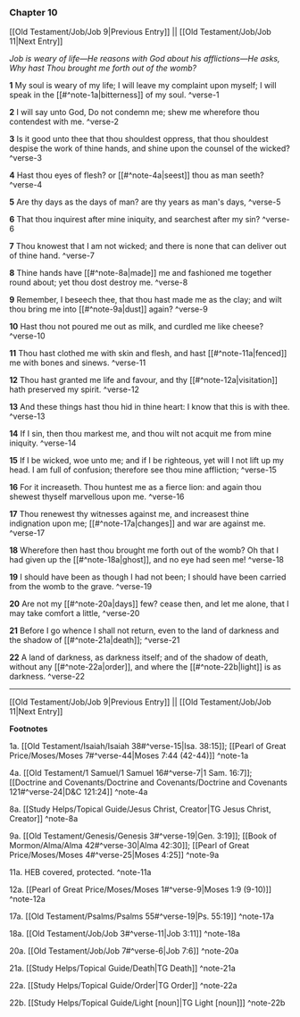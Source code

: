 ### Chapter 10

[[Old Testament/Job/Job 9|Previous Entry]]  ||  [[Old Testament/Job/Job 11|Next Entry]]

*Job is weary of life—He reasons with God about his afflictions—He asks, Why hast Thou brought me forth out of the womb?*

**1**  My soul is weary of my life; I will leave my complaint upon myself; I will speak in the [[#^note-1a|bitterness]] of my soul. ^verse-1

**2**  I will say unto God, Do not condemn me; shew me wherefore thou contendest with me. ^verse-2

**3**  Is it good unto thee that thou shouldest oppress, that thou shouldest despise the work of thine hands, and shine upon the counsel of the wicked? ^verse-3

**4**  Hast thou eyes of flesh? or [[#^note-4a|seest]] thou as man seeth? ^verse-4

**5**  Are thy days as the days of man? are thy years as man's days, ^verse-5

**6**  That thou inquirest after mine iniquity, and searchest after my sin? ^verse-6

**7**  Thou knowest that I am not wicked; and there is none that can deliver out of thine hand. ^verse-7

**8**  Thine hands have [[#^note-8a|made]] me and fashioned me together round about; yet thou dost destroy me. ^verse-8

**9**  Remember, I beseech thee, that thou hast made me as the clay; and wilt thou bring me into [[#^note-9a|dust]] again? ^verse-9

**10**  Hast thou not poured me out as milk, and curdled me like cheese? ^verse-10

**11**  Thou hast clothed me with skin and flesh, and hast [[#^note-11a|fenced]] me with bones and sinews. ^verse-11

**12**  Thou hast granted me life and favour, and thy [[#^note-12a|visitation]] hath preserved my spirit. ^verse-12

**13**  And these things hast thou hid in thine heart: I know that this is with thee. ^verse-13

**14**  If I sin, then thou markest me, and thou wilt not acquit me from mine iniquity. ^verse-14

**15**  If I be wicked, woe unto me; and if I be righteous, yet will I not lift up my head. I am full of confusion; therefore see thou mine affliction; ^verse-15

**16**  For it increaseth. Thou huntest me as a fierce lion: and again thou shewest thyself marvellous upon me. ^verse-16

**17**  Thou renewest thy witnesses against me, and increasest thine indignation upon me; [[#^note-17a|changes]] and war are against me. ^verse-17

**18**  Wherefore then hast thou brought me forth out of the womb? Oh that I had given up the [[#^note-18a|ghost]], and no eye had seen me! ^verse-18

**19**  I should have been as though I had not been; I should have been carried from the womb to the grave. ^verse-19

**20**  Are not my [[#^note-20a|days]] few? cease then, and let me alone, that I may take comfort a little, ^verse-20

**21**  Before I go whence I shall not return, even to the land of darkness and the shadow of [[#^note-21a|death]]; ^verse-21

**22**  A land of darkness, as darkness itself; and of the shadow of death, without any [[#^note-22a|order]], and where the [[#^note-22b|light]] is as darkness. ^verse-22


---
[[Old Testament/Job/Job 9|Previous Entry]]  ||  [[Old Testament/Job/Job 11|Next Entry]]


**Footnotes**


1a. [[Old Testament/Isaiah/Isaiah 38#^verse-15|Isa. 38:15]]; [[Pearl of Great Price/Moses/Moses 7#^verse-44|Moses 7:44 (42-44)]] ^note-1a

4a. [[Old Testament/1 Samuel/1 Samuel 16#^verse-7|1 Sam. 16:7]]; [[Doctrine and Covenants/Doctrine and Covenants/Doctrine and Covenants 121#^verse-24|D&C 121:24]] ^note-4a

8a. [[Study Helps/Topical Guide/Jesus Christ, Creator|TG Jesus Christ, Creator]] ^note-8a

9a. [[Old Testament/Genesis/Genesis 3#^verse-19|Gen. 3:19]]; [[Book of Mormon/Alma/Alma 42#^verse-30|Alma 42:30]]; [[Pearl of Great Price/Moses/Moses 4#^verse-25|Moses 4:25]] ^note-9a

11a. HEB covered, protected. ^note-11a

12a. [[Pearl of Great Price/Moses/Moses 1#^verse-9|Moses 1:9 (9-10)]] ^note-12a

17a. [[Old Testament/Psalms/Psalms 55#^verse-19|Ps. 55:19]] ^note-17a

18a. [[Old Testament/Job/Job 3#^verse-11|Job 3:11]] ^note-18a

20a. [[Old Testament/Job/Job 7#^verse-6|Job 7:6]] ^note-20a

21a. [[Study Helps/Topical Guide/Death|TG Death]] ^note-21a

22a. [[Study Helps/Topical Guide/Order|TG Order]] ^note-22a

22b. [[Study Helps/Topical Guide/Light [noun]|TG Light [noun]]] ^note-22b